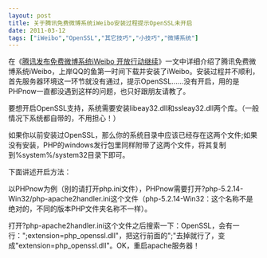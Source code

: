 ```yaml
---
layout: post
title: 关于腾讯免费微博系统iWeibo安装过程提示OpenSSL未开启		
date: 2011-03-12
tags: ["iWeibo","OpenSSL","其它技巧","小技巧","微博系统"]
---
```


在《<a title="腾讯发布免费微博系统iWeibo 开放行动继续" href="http://www.saqqdy.com/news/tencent-releases-free-open-mobile-microblogging-system-iweibo-continue">腾讯发布免费微博系统iWeibo 开放行动继续</a>》一文中详细介绍了腾讯免费微博系统iWeibo，上岸QQ的鱼第一时间下载并安装了iWeibo。安装过程并不顺利，首先服务器环境这一环节就没有通过，提示OpenSSL......没有开启，用的是PHPnow一直都没遇到这样的问题，也只好跟朋友请教了。

要想开启OpenSSL支持，系统需要安装libeay32.dll和ssleay32.dll两个库。（一般情况下系统都自带的，不用担心！）

如果你以前安装过OpenSSL，那么你的系统目录中应该已经存在这两个文件;如果没有安装，PHP的windows发行包里同样附带了这两个文件，将其复制到%system%/system32目录下即可。

下面讲述开启方法：

以PHPnow为例（别的请打开php.ini文件），PHPnow需要打开?php-5.2.14-Win32/php-apache2handler.ini这个文件（php-5.2.14-Win32：这个名称不是绝对的，不同的版本PHP文件夹名称不一样）。

打开?php-apache2handler.ini这个文件之后搜索一下：OpenSSL，会有一行：";extension=php_openssl.dll"，把这行前面的";"去掉就行了，变成"extension=php_openssl.dll"。OK，重启apache服务器！		